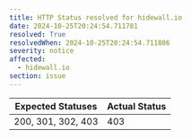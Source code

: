```yaml
---
title: HTTP Status resolved for hidewall.io
date: 2024-10-25T20:24:54.711781
resolved: True
resolvedWhen: 2024-10-25T20:24:54.711806
severity: notice
affected:
  - hidewall.io
section: issue
---
```


| Expected Statuses | Actual Status  |
|-------------------|----------------|
| 200, 301, 302, 403 | 403 |
